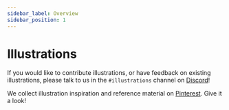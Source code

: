 ```yaml
---
sidebar_label: Overview
sidebar_position: 1
---
```


# Illustrations

If you would like to contribute illustrations, or have feedback on existing illustrations, please talk to us in the `#illustrations` channel on [Discord](https://strt.mx/discord)!

We collect illustration inspiration and reference material on [Pinterest](https://www.pinterest.com/streetmix2020/illustration-references/). Give it a look!
